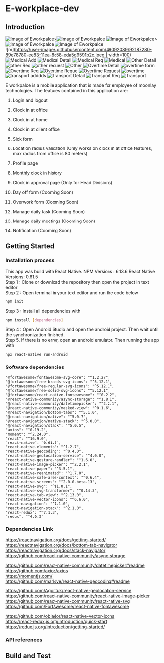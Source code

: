 # E-workplace-dev
## Introduction
![Image of Eworkpalce](/image/ss1.png)>![Image of Eworkpalce](/image/ss2.png)
![Image of Eworkpalce](/image/ss3.png)>![Image of Eworkpalce](/image/ss4.png)
![Image of Eworkpalce](/image/ss5.png) <br/>
![m](https://user-images.githubusercontent.com/49092089/92187280-89e78780-ee83-11ea-8c58-eda5d9591b2c.jpeg | width=100)
![Medical Add](https://user-images.githubusercontent.com/49092089/92187281-8bb14b00-ee83-11ea-9d71-2eee80a21ed7.jpeg)
![Medical Detail](https://user-images.githubusercontent.com/49092089/92187282-8c49e180-ee83-11ea-97dd-8451480c16e1.jpeg)
![Medical Req](https://user-images.githubusercontent.com/49092089/92187284-8d7b0e80-ee83-11ea-8751-dc3e86cdfd36.jpeg)
![Medical](https://user-images.githubusercontent.com/49092089/92187285-8e13a500-ee83-11ea-8abb-ed9b7fcb7088.jpeg)
![Other Detail](https://user-images.githubusercontent.com/49092089/92187289-8f44d200-ee83-11ea-8b67-1f89f16bcc93.jpeg)
![other Req](https://user-images.githubusercontent.com/49092089/92187290-8fdd6880-ee83-11ea-9ad1-3ed0a55ebc8e.jpeg)
![other request](https://user-images.githubusercontent.com/49092089/92187293-910e9580-ee83-11ea-892d-c7177374dd87.jpeg)
![Other](https://user-images.githubusercontent.com/49092089/92187296-91a72c00-ee83-11ea-913d-394547a70a7a.jpeg)
![Overtime Detail](https://user-images.githubusercontent.com/49092089/92187298-923fc280-ee83-11ea-8ff8-c1dd40da298d.jpeg)
![overtime form](https://user-images.githubusercontent.com/49092089/92187299-9370ef80-ee83-11ea-8734-4ea9e5406df0.jpeg)
![Overtime Req](https://user-images.githubusercontent.com/49092089/92187300-94098600-ee83-11ea-9d1f-12ee93dad845.jpeg)
![Overtime Reque](https://user-images.githubusercontent.com/49092089/92187304-953ab300-ee83-11ea-9ceb-8d1ce7c73098.jpeg)
![Overtime Request](https://user-images.githubusercontent.com/49092089/92187306-95d34980-ee83-11ea-924c-6a4fd50a81d2.jpeg)
![overtime](https://user-images.githubusercontent.com/49092089/92187309-97047680-ee83-11ea-9b47-22dec963af5d.jpeg)
![transport adddds](https://user-images.githubusercontent.com/49092089/92187311-979d0d00-ee83-11ea-8fa8-a7af1e960472.jpeg)
![Transport Detail](https://user-images.githubusercontent.com/49092089/92187313-98ce3a00-ee83-11ea-893c-7f83575b443a.jpeg)
![Transport Req](https://user-images.githubusercontent.com/49092089/92187315-9966d080-ee83-11ea-9617-263c08fd0a6e.jpeg)
![Transport](https://user-images.githubusercontent.com/49092089/92187317-99ff6700-ee83-11ea-9032-86770bb819cb.jpeg)

E workpalce is a mobile application that is made for employee of moonlay technologies. The features contained in this application are: <br/>
1. Login and logout <br/>
2. Clock in at office <br/>
3. Clock in at home <br/>
4. Clock in at client office <br/>
5. Sick form  <br/>
6. Location radius validation (Only works on clock in at office features, max radius from office is 80 meters) <br/>
7. Profile page <br/>
8. Monthly clock in history <br/>
9. Clock in approval page (Only for Head Divisions) <br/>

10. Day off form             (Cooming Soon) <br/>
11. Overwork form        (Cooming Soon) <br/>
12. Manage daily task        (Cooming Soon) <br/>
13. Manage daily meetings    (Cooming Soon) <br/>
14. Notification             (Cooming Soon) <br/>

## Getting Started
### Installation process
This app was build with React Native. NPM Versions : 6.13.6 React Native Versions: 0.61.5<br/>
Step 1 : Clone or download the repository then open the project in text editor\
Step 2 : Open terminal in your text editor and run the code below
```bash
npm init
```
Step 3 : Install all dependencies with
```bash
npm install [dependencies]
```
Step 4 : Open Android Studio and open the android project. Then wait until the synchronization finished. \
Step 5. If there is no error, open an android emulator. Then running the app with
```bash
npx react-native run-android
```
### Software dependencies
    "@fortawesome/fontawesome-svg-core": "^1.2.27",
    "@fortawesome/free-brands-svg-icons": "^5.12.1",
    "@fortawesome/free-regular-svg-icons": "^5.12.1",
    "@fortawesome/free-solid-svg-icons": "^5.12.1",
    "@fortawesome/react-native-fontawesome": "^0.2.2",
    "@react-native-community/async-storage": "^1.8.1",
    "@react-native-community/datetimepicker": "^2.2.1",
    "@react-native-community/masked-view": "^0.1.6",
    "@react-navigation/bottom-tabs": "^5.1.0",
    "@react-navigation/native": "^5.0.7",
    "@react-navigation/native-stack": "^5.0.0",
    "@react-navigation/stack": "^5.0.5",
    "axios": "^0.19.2",
    "moment": "^2.24.0",
    "react": "^16.9.0",
    "react-native": "0.61.5",
    "react-native-elements": "^1.2.7",
    "react-native-geocoding": "^0.4.0",
    "react-native-geolocation-service": "^4.0.0",
    "react-native-gesture-handler": "^1.6.0",
    "react-native-image-picker": "^2.2.1",
    "react-native-paper": "^3.5.1",
    "react-native-reanimated": "^1.7.0",
    "react-native-safe-area-context": "^0.6.4",
    "react-native-screens": "^2.0.0-beta.13",
    "react-native-svg": "^11.0.1",
    "react-native-svg-transformer": "^0.14.3",
    "react-native-tab-view": "^2.13.0",
    "react-native-vector-icons": "^6.6.0",
    "react-navigation": "^4.1.0",
    "react-navigation-stack": "^2.1.0",
    "react-redux": "^7.1.3",
    "redux": "^4.0.5"
### Dependencies Link
https://reactnavigation.org/docs/getting-started/ <br/>
https://reactnavigation.org/docs/bottom-tab-navigator  <br/>
https://reactnavigation.org/docs/stack-navigator <br/>
https://github.com/react-native-community/async-storage <br/>

https://github.com/react-native-community/datetimepicker#readme <br/>
https://github.com/axios/axios <br/>
https://momentjs.com/ <br/>
https://github.com/marlove/react-native-geocoding#readme <br/>

https://github.com/Agontuk/react-native-geolocation-service <br/>
https://github.com/react-native-community/react-native-image-picker <br/>
https://github.com/react-native-community/react-native-svg  <br/>
https://github.com/FortAwesome/react-native-fontawesome <br/>

https://github.com/oblador/react-native-vector-icons <br/>
https://react-redux.js.org/introduction/quick-start <br/>
https://redux.js.org/introduction/getting-started/ <br/>

### API references

## Build and Test
